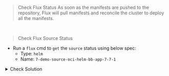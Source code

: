 > Check Flux Status
As soon as the manifests are pushed to the repository, Flux will pull manifests and reconcile the cluster to deploy all the manifests.

<br>

> Check Flux Source Status
- Run a `flux` cmd to `get` the `source` status using below spec:
    - Type: `helm`
    - Name: `7-demo-source-oci-helm-bb-app-7-7-1`

<details><summary>Check Solution</summary>

```
flux reconcile source git flux-system

flux get source helm 7-demo-source-oci-helm-bb-app-7-7-1
```{{exec}}

</details>

<br>

> Check Flux HelmRelease Status
- Run a `flux` cmd to `get` the `HelmRelease` status using below spec:
    - Type: `helmrelease`
    - Name: `7-demo-helm-release-oci-bb-app-7-7-1`

<details><summary>Check Solution</summary>

```
flux get helmrelease 7-demo-helm-release-oci-bb-app-7-7-1
```{{exec}}

</details>

<br>

> Check Kubernetes Namespace
A new namespace `7-demo` is created
```
k get ns
```{{exec}}

Check the status of deployment, pod, service are in `RUNNING` state
```
k -n 7-demo get all
```{{exec}}

> Access the application on its NodePort
Now `access/play` Block Buster App - `version 7.7.1` using the below link:

# [Play Block Buster App - 7.7.1]({{TRAFFIC_HOST1_30771}})

> From v7.7.0, the game has a `High Score` field

> Complete `Level 1` to play/start `Level 2`